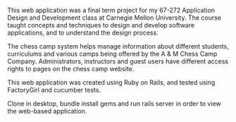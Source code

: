 This web application was a final term project for my 67-272 Application Design and Development class at Carnegie Mellon University. The course taught concepts and techniques to design and develop software applications, and to understand the design process.

The chess camp system helps manage information about different students, curriculums and various camps being offered by the A & M Chess Camp Company. Administrators, instructors and guest users have different access rights to pages on the chess camp website.

This web application was created using Ruby on Rails, and tested using FactoryGirl and cucumber tests. 

Clone in desktop, bundle install gems and run rails server in order to view the web-based application.
